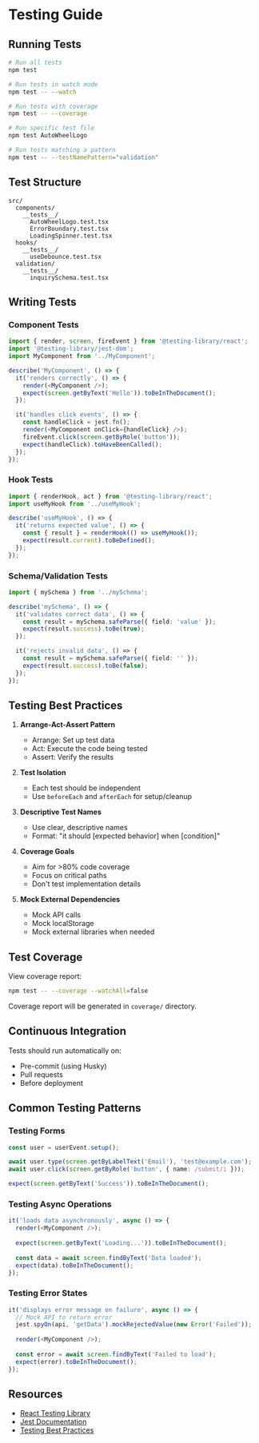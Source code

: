 # Testing Guide

## Running Tests

```bash
# Run all tests
npm test

# Run tests in watch mode
npm test -- --watch

# Run tests with coverage
npm test -- --coverage

# Run specific test file
npm test AutoWheelLogo

# Run tests matching a pattern
npm test -- --testNamePattern="validation"
```

## Test Structure

```
src/
  components/
    __tests__/
      AutoWheelLogo.test.tsx
      ErrorBoundary.test.tsx
      LoadingSpinner.test.tsx
  hooks/
    __tests__/
      useDebounce.test.tsx
  validation/
    __tests__/
      inquirySchema.test.tsx
```

## Writing Tests

### Component Tests

```typescript
import { render, screen, fireEvent } from '@testing-library/react';
import '@testing-library/jest-dom';
import MyComponent from '../MyComponent';

describe('MyComponent', () => {
  it('renders correctly', () => {
    render(<MyComponent />);
    expect(screen.getByText('Hello')).toBeInTheDocument();
  });

  it('handles click events', () => {
    const handleClick = jest.fn();
    render(<MyComponent onClick={handleClick} />);
    fireEvent.click(screen.getByRole('button'));
    expect(handleClick).toHaveBeenCalled();
  });
});
```

### Hook Tests

```typescript
import { renderHook, act } from '@testing-library/react';
import useMyHook from '../useMyHook';

describe('useMyHook', () => {
  it('returns expected value', () => {
    const { result } = renderHook(() => useMyHook());
    expect(result.current).toBeDefined();
  });
});
```

### Schema/Validation Tests

```typescript
import { mySchema } from '../mySchema';

describe('mySchema', () => {
  it('validates correct data', () => {
    const result = mySchema.safeParse({ field: 'value' });
    expect(result.success).toBe(true);
  });

  it('rejects invalid data', () => {
    const result = mySchema.safeParse({ field: '' });
    expect(result.success).toBe(false);
  });
});
```

## Testing Best Practices

1. **Arrange-Act-Assert Pattern**
   - Arrange: Set up test data
   - Act: Execute the code being tested
   - Assert: Verify the results

2. **Test Isolation**
   - Each test should be independent
   - Use `beforeEach` and `afterEach` for setup/cleanup

3. **Descriptive Test Names**
   - Use clear, descriptive names
   - Format: "it should [expected behavior] when [condition]"

4. **Coverage Goals**
   - Aim for >80% code coverage
   - Focus on critical paths
   - Don't test implementation details

5. **Mock External Dependencies**
   - Mock API calls
   - Mock localStorage
   - Mock external libraries when needed

## Test Coverage

View coverage report:
```bash
npm test -- --coverage --watchAll=false
```

Coverage report will be generated in `coverage/` directory.

## Continuous Integration

Tests should run automatically on:
- Pre-commit (using Husky)
- Pull requests
- Before deployment

## Common Testing Patterns

### Testing Forms

```typescript
const user = userEvent.setup();

await user.type(screen.getByLabelText('Email'), 'test@example.com');
await user.click(screen.getByRole('button', { name: /submit/i }));

expect(screen.getByText('Success')).toBeInTheDocument();
```

### Testing Async Operations

```typescript
it('loads data asynchronously', async () => {
  render(<MyComponent />);
  
  expect(screen.getByText('Loading...')).toBeInTheDocument();
  
  const data = await screen.findByText('Data loaded');
  expect(data).toBeInTheDocument();
});
```

### Testing Error States

```typescript
it('displays error message on failure', async () => {
  // Mock API to return error
  jest.spyOn(api, 'getData').mockRejectedValue(new Error('Failed'));
  
  render(<MyComponent />);
  
  const error = await screen.findByText('Failed to load');
  expect(error).toBeInTheDocument();
});
```

## Resources

- [React Testing Library](https://testing-library.com/react)
- [Jest Documentation](https://jestjs.io/docs/getting-started)
- [Testing Best Practices](https://kentcdodds.com/blog/common-mistakes-with-react-testing-library)
